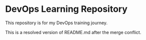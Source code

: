# DevOps Learning Repository  
This repository is for my DevOps training journey.

This is a resolved version of README.md after the merge conflict.
